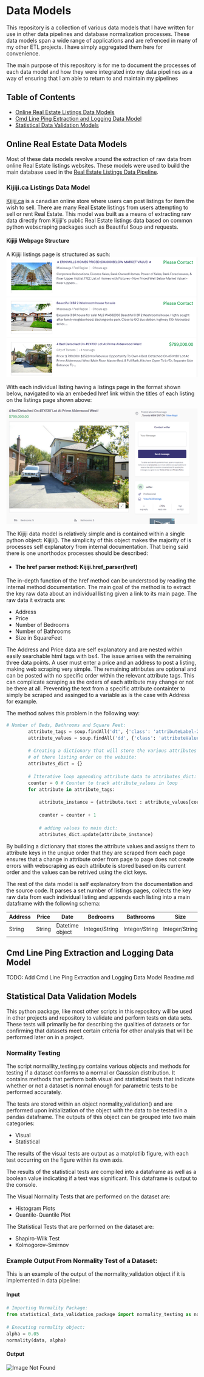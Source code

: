 # Data Models
This repository is a collection of various data models that I have written for use in other data pipelines and database normalization processes. These data models span a wide range of applications and are refrenced in many of my other ETL projects. I have simply aggregated them here for convenience.

The main purpose of this repository is for me to document the processes of each data model and how they were integrated into my data pipelines as a way of ensuring that I am able to return to and maintain my pipelines

## Table of Contents
* [Online Real Estate Listings Data Models](https://github.com/MatthewTe/ETL-Data-Models/blob/master/README.md#online-real-estate-data-models)
* [Cmd Line Ping Extraction and Logging Data Model](https://github.com/MatthewTe/ETL-Data-Models/blob/master/README.md#cmd-line-ping-extraction-and-logging-data-model)
* [Statistical Data Validation Models](https://github.com/MatthewTe/ETL-Data-Models/blob/master/README.md#statistical-data-validation-models)


## Online Real Estate Data Models
Most of these data models revolve around the extraction of raw data from online Real Estate listings websites. These models were used to build the main database used in the [Real Estate Listings Data Pipeline](https://github.com/MatthewTe/Public-Real-Estate-Listings-Data-Pipeline).

### Kijiji.ca Listings Data Model
[Kijiji.ca](https://www.kijiji.ca) is a canadian online store where users can post listings for item the wish to sell. There are many Real Estate listings from users attempting to sell or rent Real Estate. This model was built as a means of extracting raw data directly from Kijiji's public Real Estate listings data based on common python webscraping packages such as Beautiful Soup and requests.

#### Kijiji Webpage Structure
A Kijiji listings page is structured as such:
![Image Not Found](https://github.com/MatthewTe/ETL-Data-Models/blob/master/resources/Kijiji%20listings%20example.PNG "Example of a Kijiji Real Estate listings page")


With each individual listing having a listings page in the format shown below, navigated to via an embeded href link within the titles of each listing on the listings page shown above:

![Image Not Found](https://github.com/MatthewTe/ETL-Data-Models/blob/master/resources/Kijiji%20Individual%20Listing%20example.PNG "Example of an individual listings page")

The Kijiji data model is relatively simple and is contained within a single python object: Kijiji(). The simplicity of this object makes the majority of is processes self explanatory from internal documentation. That being said there is one unorthodox processes should be described:
 
- #### The href parser method: Kijiji.href_parser(href)

The in-depth function of the href method can be understood by reading the internal method documentation. The main goal of the method is to extract the key raw data about an individual listing given a link to its main page. The raw data it extracts are:
* Address
* Price
* Number of Bedrooms
* Number of Bathrooms
* Size in SquareFeet

The Address and Price data are self explanatory and are nested within easily searchable html tags with bs4. The issue arrises with the remaining three data points. A user must enter a price and an address to post a listing, making web scraping very simple. The remaining attributes are optional and can be posted with no specific order within the relevant attribute tags. This can complicate scraping as the orders of each attribute may change or not be there at all. Preventing the text from a specific attribute containter to simply be scraped and assinged to a variable as is the case with Address for example.

The method solves this problem in the following way:

```python
# Number of Beds, Bathrooms and Square Feet:
        attribute_tags = soup.findAll('dt', {'class': 'attributeLabel-240934283'})
        attribute_values = soup.findAll('dd', {'class': 'attributeValue-2574930263'})

        # Creating a dictionary that will store the various attributes independent
        # of there listing order on the website:
        attributes_dict = {}

        # Itterative loop appending attribute data to attributes_dict:
        counter = 0 # Counter to track attribute_values in loop
        for attribute in attribute_tags:

            attribute_instance = {attribute.text : attribute_values[counter].text}

            counter = counter + 1

            # adding values to main dict:
            attributes_dict.update(attribute_instance)
```

By building a dictionary that stores the attribute values and assigns them to attribute keys in the unqiue order that they are scraped from each page ensures that a change in attribute order from page to page does not create errors with webscraping as each attribute is stored based on its current order and the values can be retrived using the dict keys.     

The rest of the data model is self explanatory from the documentation and the source code. It parses a set number of listings pages, collects the key raw data from each individual listing and appends each listing into a main dataframe with the following schema:

| Address| Price | Date           | Bedrooms        |Bathrooms       | Size           |
| -------| ----- | --------------| -----------------|----------------|----------------|
| String | String| Datetime object | Integer/String | Integer/String | Integer/String |

## Cmd Line Ping Extraction and Logging Data Model
TODO: Add Cmd Line Ping Extraction and Logging Data Model Readme.md
## Statistical Data Validation Models
This python package, like most other scripts in this repository will be used in other projects and repository to validate and perform tests on data sets. These tests will primarily be for describing the qualities of datasets or for confirming that datasets meet certain criteria for other analysis that will be performed later on in a project. 
### Normality Testing
The script normaility_testing.py contains various objects and methods for testing if a dataset conforms to a normal or Gaussian distribution. It contains methods that perform both visual and statistical tests that indicate whether or not a dataset is normal enough for parametric tests to be performed accurately. 

The tests are stored within an object normality_validation() and are performed upon initialization of the object with the data to be tested in a pandas dataframe. The outputs of this object can be grouped into two main categories:
* Visual 
* Statistical

The results of the visual tests are output as a matplotlib figure, with each test occurring on the figure within its own axis.

The results of the statistical tests are compiled into a dataframe as well as a boolean value indicating if a test was significant. This dataframe is output to the console.

The Visual Normality Tests that are performed on the dataset are:
* Histogram Plots
* Quantile-Quantile Plot

The Statistical Tests that are performed on the dataset are:
* Shapiro-Wilk Test
* Kolmogorov–Smirnov

### Example Output From Normality Test of a Dataset:
This is an example of the output of the normality_validation object if it is implemented in data pipeline:
#### Input
```python
# Importing Normality Package:
from statistical_data_validation_package import normality_testing as normality

# Executing normality object:
alpha = 0.05
normality(data, alpha)
```
#### Output
![Image Not Found](https://github.com/MatthewTe/ETL-and-Statistical-Model-Validation-Packages/blob/master/resources/Normality_model_example.PNG)
